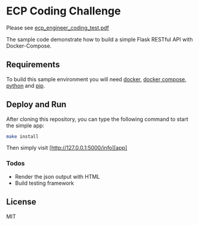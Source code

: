 # ECP Coding Challenge

Please see [ecp_engineer_coding_test.pdf](./ecp_engineer_coding_test.pdf)

The sample code demonstrate how to build a simple Flask RESTful API with Docker-Compose.

## Requirements

To build this sample environment you will need [docker], [docker compose], [python] and  [pip].

## Deploy and Run

After cloning this repository, you can type the following command to start the simple app:

```sh
make install
```

Then simply visit [http://127.0.0.1:5000/info][app]

### Todos

 - Render the json output with HTML
 - Build testing framework

License
----

MIT

[docker]:  https://docs.docker.com/install/
[docker compose]: https://docs.docker.com/compose/install/
[python]: https://www.python.org/downloads/
[pip]: https://pypi.org/project/pip/
[app]: http://127.0.0.1:5000/info